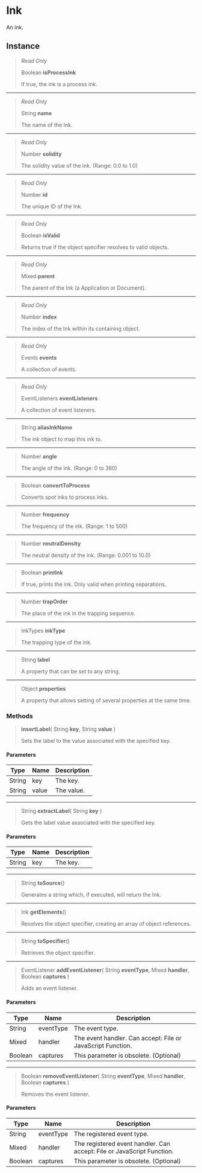# Ink
An ink.

## Instance
> *Read Only* 
> 
> Boolean **isProcessInk** 
>
> If true, the ink is a process ink.
*** 
> *Read Only* 
> 
> String **name** 
>
> The name of the Ink.
*** 
> *Read Only* 
> 
> Number **solidity** 
>
> The solidity value of the ink. (Range: 0.0 to 1.0)
*** 
> *Read Only* 
> 
> Number **id** 
>
> The unique ID of the Ink.
*** 
> *Read Only* 
> 
> Boolean **isValid** 
>
> Returns true if the object specifier resolves to valid objects.
*** 
> *Read Only* 
> 
> Mixed **parent** 
>
> The parent of the Ink (a Application or Document).
*** 
> *Read Only* 
> 
> Number **index** 
>
> The index of the Ink within its containing object.
*** 
> *Read Only* 
> 
> Events **events** 
>
> A collection of events.
*** 
> *Read Only* 
> 
> EventListeners **eventListeners** 
>
> A collection of event listeners.
*** 
> String **aliasInkName** 
>
> The ink object to map this ink to.
*** 
> Number **angle** 
>
> The angle of the ink. (Range: 0 to 360)
*** 
> Boolean **convertToProcess** 
>
> Converts spot inks to process inks.
*** 
> Number **frequency** 
>
> The frequency of the ink. (Range: 1 to 500)
*** 
> Number **neutralDensity** 
>
> The neutral density of the ink. (Range: 0.001 to 10.0)
*** 
> Boolean **printInk** 
>
> If true, prints the ink. Only valid when printing separations.
*** 
> Number **trapOrder** 
>
> The place of the ink in the trapping sequence.
*** 
> InkTypes **inkType** 
>
> The trapping type of the ink.
*** 
> String **label** 
>
> A property that can be set to any string.
*** 
> Object **properties** 
>
> A property that allows setting of several properties at the same time.

### Methods
> **insertLabel**( String **key**, String **value** )
> 
> Sets the label to the value associated with the specified key.
#### Parameters
| Type | Name | Description |
|---|---|---|
| String | key | The key. |
| String | value | The value. |

*** 
> String **extractLabel**( String **key** )
> 
> Gets the label value associated with the specified key.
#### Parameters
| Type | Name | Description |
|---|---|---|
| String | key | The key. |

*** 
> String **toSource**()
> 
> Generates a string which, if executed, will return the Ink.
*** 
> Ink **getElements**()
> 
> Resolves the object specifier, creating an array of object references.
*** 
> String **toSpecifier**()
> 
> Retrieves the object specifier.
*** 
> EventListener **addEventListener**( String **eventType**, Mixed **handler**, Boolean **captures** )
> 
> Adds an event listener.
#### Parameters
| Type | Name | Description |
|---|---|---|
| String | eventType | The event type. |
| Mixed | handler | The event handler. Can accept: File or JavaScript Function. |
| Boolean | captures | This parameter is obsolete. (Optional) |

*** 
> Boolean **removeEventListener**( String **eventType**, Mixed **handler**, Boolean **captures** )
> 
> Removes the event listener.
#### Parameters
| Type | Name | Description |
|---|---|---|
| String | eventType | The registered event type. |
| Mixed | handler | The registered event handler. Can accept: File or JavaScript Function. |
| Boolean | captures | This parameter is obsolete. (Optional) |


